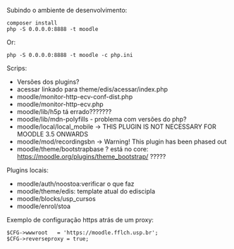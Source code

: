 Subindo o ambiente de desenvolvimento:

    composer install
    php -S 0.0.0.0:8888 -t moodle

Or:

    php -S 0.0.0.0:8888 -t moodle -c php.ini

Scrips:

- Versões dos plugins?
- acessar linkado para theme/edis/acessar/index.php
- moodle/monitor-http-ecv-conf-dist.php
- moodle/monitor-http-ecv.php
- moodle/lib/h5p tá errado???????
- moodle/lib/mdn-polyfills - problema com versões do php?
- moodle/local/local_mobile -> THIS PLUGIN IS NOT NECESSARY FOR MOODLE 3.5 ONWARDS
- moodle/mod/recordingsbn -> Warning!  This plugin has been phased out
- moodle/theme/bootstrapbase ? está no core: https://moodle.org/plugins/theme_bootstrap/ ?????

Plugins locais:

- moodle/auth/noostoa:verificar o que faz
- moodle/theme/edis: template atual do ediscipla
- moodle/blocks/usp_cursos
- moodle/enrol/stoa

Exemplo de configuração https atrás de um proxy:

    $CFG->wwwroot   = 'https://moodle.fflch.usp.br';
    $CFG->reverseproxy = true;



